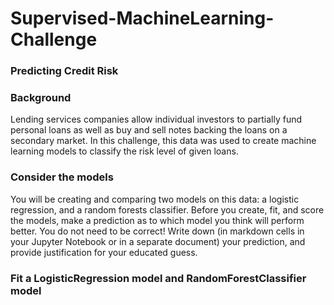 # Supervised-MachineLearning-Challenge
### Predicting Credit Risk
### Background
Lending services companies allow individual investors to partially fund personal loans as well as buy and sell notes backing the loans on a secondary market.
In this challenge, this data was used to create machine learning models to classify the risk level of given loans. 
### Consider the models
You will be creating and comparing two models on this data: a logistic regression, and a random forests classifier. Before you create, fit, and score the models, make a prediction as to which model you think will perform better. You do not need to be correct! Write down (in markdown cells in your Jupyter Notebook or in a separate document) your prediction, and provide justification for your educated guess.

### Fit a LogisticRegression model and RandomForestClassifier model

